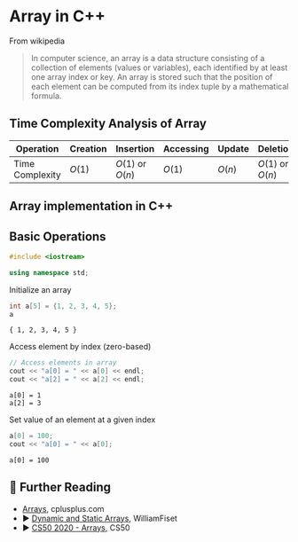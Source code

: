 # Array in C++

From wikipedia

> In computer science, an array is a data structure consisting of a collection of elements (values or variables), each
> identified by at least one array index or key. An array is stored such that the position of each element can be computed
> from its index tuple by a mathematical formula.

## Time Complexity Analysis of Array

| Operation       | Creation | Insertion        | Accessing | Update | Deletion         | Searching |
|-----------------|----------|------------------|-----------|--------|------------------|-----------|
| Time Complexity | $O(1)$   | $O(1)$ or $O(n)$ | $O(1)$    | $O(n)$ | $O(1)$ or $O(n)$ | $O(n)$    |

## Array implementation in C++

## Basic Operations


```c++
#include <iostream>

using namespace std;
```

Initialize an array


```c++
int a[5] = {1, 2, 3, 4, 5};
a
```




    { 1, 2, 3, 4, 5 }



Access element by index (zero-based)


```c++
// Access elements in array
cout << "a[0] = " << a[0] << endl;
cout << "a[2] = " << a[2] << endl;
```

    a[0] = 1
    a[2] = 3


Set value of an element at a given index


```c++
a[0] = 100;
cout << "a[0] = " << a[0];
```

    a[0] = 100

## 🔗 Further Reading

* [Arrays](https://cplusplus.com/doc/tutorial/arrays/), cplusplus.com
* ▶️ [Dynamic and Static Arrays](https://www.youtube.com/watch?v=PEnFFiQe1pM&list=PLDV1Zeh2NRsB6SWUrDFW2RmDotAfPbeHu&index=4&ab_channel=WilliamFiset), WilliamFiset
* ▶️ [CS50 2020 - Arrays](https://youtu.be/tI_tIZFyKBw?t=3834), CS50

